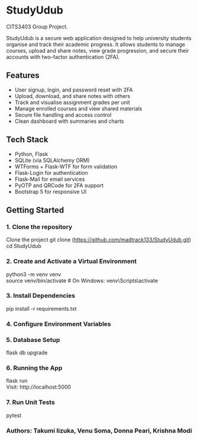# StudyUdub
CITS3403 Group Project.

StudyUdub is a secure web application designed to help university students organise and track their academic progress. It allows students to manage courses, upload and share notes, view grade progression, and secure their accounts with two-factor authentication (2FA).

## Features

- User signup, login, and password reset with 2FA
- Upload, download, and share notes with others
- Track and visualise assignment grades per unit
- Manage enrolled courses and view shared materials
- Secure file handling and access control
- Clean dashboard with summaries and charts

## Tech Stack

- Python, Flask
- SQLite (via SQLAlchemy ORM)
- WTForms + Flask-WTF for form validation
- Flask-Login for authentication
- Flask-Mail for email services
- PyOTP and QRCode for 2FA support
- Bootstrap 5 for responsive UI


## Getting Started

### 1. Clone the repository

Clone the project git clone (https://github.com/madtrack133/StudyUdub.git)<br>
cd StudyUdub

### 2. Create and Activate a Virtual Environment

python3 -m venv venv<br>
source venv/bin/activate  # On Windows: venv\Scripts\activate

### 3. Install Dependencies

pip install -r requirements.txt

### 4. Configure Environment Variables

### 5. Database Setup
flask db upgrade

### 6. Running the App
flask run<br>
Visit: http://localhost:5000

### 7. Run Unit Tests
pytest

### Authors: Takumi Iizuka, Venu Soma, Donna Peari, Krishna Modi
